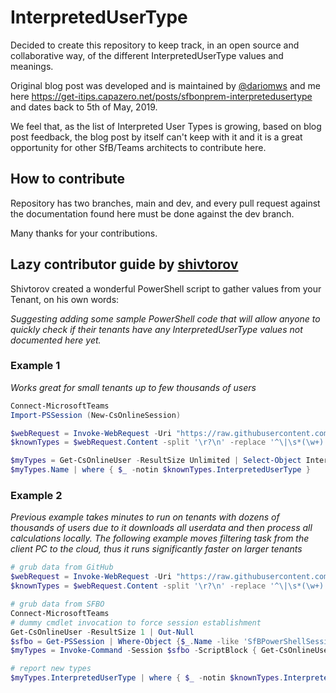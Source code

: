 # InterpretedUserType

Decided to create this repository to keep track, in an open source and collaborative way, of the different InterpretedUserType values and meanings.

Original blog post was developed and is maintained by [@dariomws](https://github.com/dariomws) and me here https://get-itips.capazero.net/posts/sfbonprem-interpretedusertype and dates back to 5th of May, 2019.

We feel that, as the list of Interpreted User Types is growing, based on blog post feedback, the blog post by itself can't keep with it and it is a great opportunity for other SfB/Teams architects to contribute here.

## How to contribute

Repository has two branches, main and dev, and every pull request against the documentation found here must be done against the dev branch.

Many thanks for your contributions.

## Lazy contributor guide by [shivtorov](https://github.com/shivtorov)

Shivtorov created a wonderful PowerShell script to gather values from your Tenant, on his own words:

*Suggesting adding some sample PowerShell code that will allow anyone to quickly check if their tenants have any InterpretedUserType values not documented here yet.*

### Example 1
*Works great for small tenants up to few thousands of users*

```PowerShell
Connect-MicrosoftTeams
Import-PSSession (New-CsOnlineSession)

$webRequest = Invoke-WebRequest -Uri "https://raw.githubusercontent.com/get-itips/InterpretedUserType/main/docs/InterpretedUserTypes.md"
$knownTypes = $webRequest.Content -split '\r?\n' -replace '^\|\s*(\w+).*','$1' | where { $_ -match '^\w+$' } | ConvertFrom-Csv | Sort-Object InterpretedUserType

$myTypes = Get-CsOnlineUser -ResultSize Unlimited | Select-Object InterpretedUserType | Group-Object InterpretedUserType -NoElement | sort Name
$myTypes.Name | where { $_ -notin $knownTypes.InterpretedUserType }
```

### Example 2
*Previous example takes minutes to run on tenants with dozens of thousands of users due to it downloads all userdata and then process all calculations locally. The following example moves filtering task from the client PC to the cloud, thus it runs significantly faster on larger tenants*

```PowerShell
# grub data from GitHub
$webRequest = Invoke-WebRequest -Uri "https://raw.githubusercontent.com/get-itips/InterpretedUserType/main/docs/InterpretedUserTypes.md"
$knownTypes = $webRequest.Content -split '\r?\n' -replace '^\|\s*(\w+).*','$1' | where { $_ -match '^\w+$' } | ConvertFrom-Csv | Sort-Object InterpretedUserType

# grub data from SFBO
Connect-MicrosoftTeams
# dummy cmdlet invocation to force session establishment
Get-CsOnlineUser -ResultSize 1 | Out-Null
$sfbo = Get-PSSession | Where-Object {$_.Name -like 'SfBPowerShellSessionViaTeamsModule*' -and $_.State -eq 'Opened' }
$myTypes = Invoke-Command -Session $sfbo -ScriptBlock { Get-CsOnlineUser -ResultSize Unlimited | Select-Object InterpretedUserType -Unique } | Select-Object InterpretedUserType

# report new types
$myTypes.InterpretedUserType | where { $_ -notin $knownTypes.InterpretedUserType }
